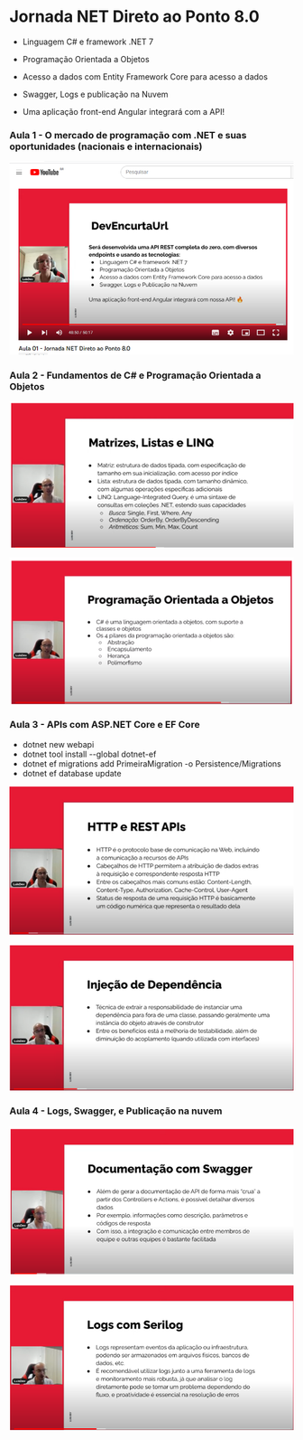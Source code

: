 # Jornada NET Direto ao Ponto 8.0

- Linguagem C# e framework .NET 7
- Programação Orientada a Objetos
- Acesso a dados com Entity Framework Core para acesso a dados
- Swagger, Logs e publicação na Nuvem

- Uma aplicação front-end Angular integrará com a API!

### Aula 1 - O mercado de programação com .NET e suas oportunidades (nacionais e internacionais)

![Alt text](https://github.com/silvarafaell/Jornada_NET_Direto_Ponto_8.0/blob/main/Images/Aula%201/imagem%20aula%201.png?raw=true "Aula 1")

### Aula 2 - Fundamentos de C# e Programação Orientada a Objetos

![Alt text](https://github.com/silvarafaell/Jornada_NET_Direto_Ponto_8.0/blob/main/Images/Aula%202/1.png?raw=true "Aula 2")

![Alt text](https://github.com/silvarafaell/Jornada_NET_Direto_Ponto_8.0/blob/main/Images/Aula%202/3.png?raw=true "Aula 2")

### Aula 3 - APIs com ASP.NET Core e EF Core
- dotnet new webapi
- dotnet tool install --global dotnet-ef
- dotnet ef migrations add PrimeiraMigration -o Persistence/Migrations
- dotnet ef database update

![Alt text](https://github.com/silvarafaell/Jornada_NET_Direto_Ponto_8.0/blob/main/Images/Aula%203/1.png?raw=true "Aula 3")

![Alt text](https://github.com/silvarafaell/Jornada_NET_Direto_Ponto_8.0/blob/main/Images/Aula%203/3.png?raw=true "Aula 3")

### Aula 4 - Logs, Swagger, e Publicação na nuvem

![Alt text](https://github.com/silvarafaell/Jornada_NET_Direto_Ponto_8.0/blob/main/Images/Aula%204/1.png?raw=true "Aula 4")

![Alt text](https://github.com/silvarafaell/Jornada_NET_Direto_Ponto_8.0/blob/main/Images/Aula%204/2.png?raw=true "Aula 4")
